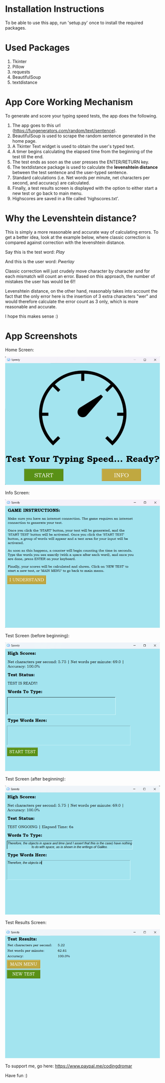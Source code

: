 # Installation Instructions
To be able to use this app, run 'setup.py' once to install the required packages.


# Used Packages
1. Tkinter
2. Pillow
3. requests
4. BeautifulSoup
5. textdistance

# App Core Working Mechanism
To generate and score your typing speed tests, the app does the following.
1. The app goes to this url (https://fungenerators.com/random/text/sentence).
2. BeautifulSoup is used to scrape the random sentence generated in the home page.
3. A Tkinter Text widget is used to obtain the user's typed text.
4. A timer begins calculating the elapsed time from the beginning of the test till the end.
5. The test ends as soon as the user presses the ENTER/RETURN key.
6. The textdistance package is used to calculate the **levenshtein distance** between the test sentence and the user-typed sentence.
7. Standard calculations (i.e. Net words per minute, net characters per second, and accuracy) are calculated.
8. Finally, a test results screen is displayed with the option to either start a new test or go back to main menu.
9. Highscores are saved in a file called 'highscores.txt'.

# Why the Levenshtein distance?
This is simply a more reasonable and accurate way of calculating errors. To get a better idea, look at the example below, where classic correction is compared against correction with the levenshtein distance.

Say this is the test word: _Play_

And this is the user word: _Pwerlay_

Classic correction will just crudely move character by character and for each mismatch will count an error. Based on this approach, the number of mistakes the user has would be 6!!

Levenshtein distance, on the other hand, reasonably takes into account the fact that the only error here is the insertion of 3 extra characters "wer" and would therefore calculate the error count as 3 only, which is more reasonable and accurate.

I hope this makes sense :)

# App Screenshots

Home Screen:

![screenshot](data/images/home_screen.png)

Info Screen:

![screenshot](data/images/info_screen.png)

Test Screen (before beginning):

![screenshot](data/images/test_pre.png)

Test Screen (after beginning):

![screenshot](data/images/test.png)

Test Results Screen:

![screenshot](data/images/results.png)


To support me, go here:
https://www.paypal.me/codingdromar

Have fun :)

